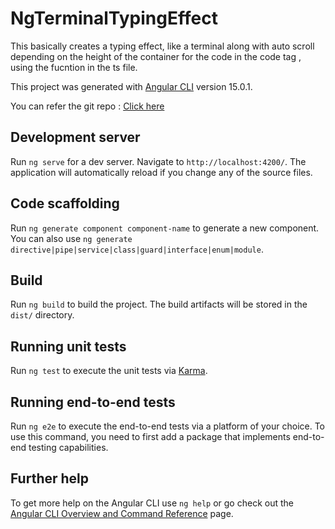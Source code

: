 # NgTerminalTypingEffect

This basically creates a typing effect, like a terminal along with auto scroll depending on the height of the container for the code in the code tag , using the fucntion in the ts file.

This project was generated with [Angular CLI](https://github.com/angular/angular-cli) version 15.0.1.

You can refer the git repo : [Click here](https://github.com/Abhishekmohan7171/ng-terminal-typing-effect)

## Development server

Run `ng serve` for a dev server. Navigate to `http://localhost:4200/`. The application will automatically reload if you change any of the source files.

## Code scaffolding

Run `ng generate component component-name` to generate a new component. You can also use `ng generate directive|pipe|service|class|guard|interface|enum|module`.

## Build

Run `ng build` to build the project. The build artifacts will be stored in the `dist/` directory.

## Running unit tests

Run `ng test` to execute the unit tests via [Karma](https://karma-runner.github.io).

## Running end-to-end tests

Run `ng e2e` to execute the end-to-end tests via a platform of your choice. To use this command, you need to first add a package that implements end-to-end testing capabilities.

## Further help

To get more help on the Angular CLI use `ng help` or go check out the [Angular CLI Overview and Command Reference](https://angular.io/cli) page.
